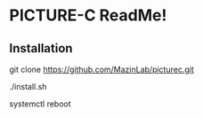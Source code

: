 # PICTURE-C ReadMe!

## Installation
git clone https://github.com/MazinLab/picturec.git

./install.sh

systemctl reboot
